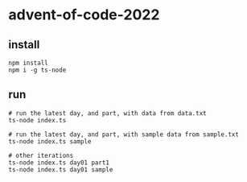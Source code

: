 # advent-of-code-2022

## install

    npm install
    npm i -g ts-node 

## run

    # run the latest day, and part, with data from data.txt 
    ts-node index.ts
    
    # run the latest day, and part, with sample data from sample.txt
    ts-node index.ts sample
    
    # other iterations 
    ts-node index.ts day01 part1 
    ts-node index.ts day01 sample 
    
    
